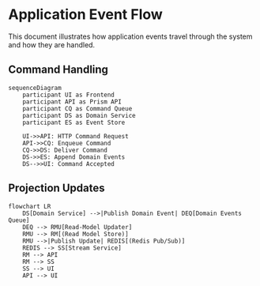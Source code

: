 # Application Event Flow

This document illustrates how application events travel through the system and how they are handled.

## Command Handling

```mermaid
sequenceDiagram
    participant UI as Frontend
    participant API as Prism API
    participant CQ as Command Queue
    participant DS as Domain Service
    participant ES as Event Store

    UI->>API: HTTP Command Request
    API->>CQ: Enqueue Command
    CQ->>DS: Deliver Command
    DS->>ES: Append Domain Events
    DS-->>UI: Command Accepted
```

## Projection Updates

```mermaid
flowchart LR
    DS[Domain Service] -->|Publish Domain Event| DEQ[Domain Events Queue]
    DEQ --> RMU[Read-Model Updater]
    RMU --> RM[(Read Model Store)]
    RMU -->|Publish Update| REDIS[(Redis Pub/Sub)]
    REDIS --> SS[Stream Service]
    RM --> API
    RM --> SS
    SS --> UI
    API --> UI
```
